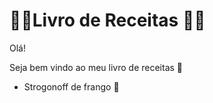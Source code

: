 # :woman_cook:Livro de Receitas :man_cook: 

Olá!

Seja bem vindo ao meu livro de receitas :wave:

- Strogonoff de frango :chicken: